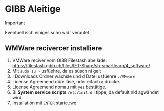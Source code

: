 # GIBB Aleitige
>[!IMPORTANT]
>Eventuell isch einiges scho widr verautet
## WMWare recivercer installiere
1. VMWare reciver vom GIBB Filestash abe lade: https://filestash.gibb.ch/files/IET-Share/sh-smartlearn/4_software/ 
2. Mit `sudo su -` usfüehre, da es süsch ni geit
3. I Downloads Ordner wächsle und d Datei usfüehre `./VMware`
4. License Agreemend düre läse, oder eifach `q` drücke. 
5. License Agreemend nomau mit `yes` bestätige.
6. Bi **System service scripts** `/etc/init.d` i tippe, da default nid agwändet wird.
7. Installation mit `ENTER` starte.:wq

